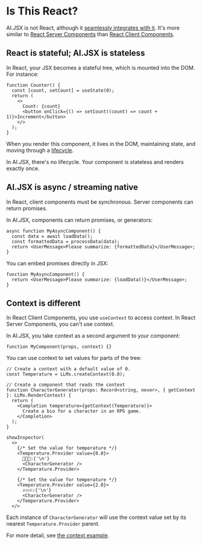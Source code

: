 # Is This React?

AI.JSX is not React, although it [seamlessly integrates with it](https://www.loom.com/share/79ca3706839049a2beaf70f75950f86f). It's more similar to [React Server Components](https://www.patterns.dev/posts/react-server-components) than [React Client Components](https://www.patterns.dev/posts/client-side-rendering).

## React is stateful; AI.JSX is stateless

In React, your JSX becomes a stateful tree, which is mounted into the DOM. For instance:

```tsx
function Counter() {
  const [count, setCount] = useState(0);
  return (
    <>
      Count: {count}
      <button onClick={() => setCount((count) => count + 1)}>Increment</button>
    </>
  );
}
```

When you render this component, it lives in the DOM, maintaining state, and moving through a [lifecycle](https://react.dev/learn/lifecycle-of-reactive-effects).

In AI.JSX, there's no lifecycle. Your component is stateless and renders exactly once.

## AI.JSX is async / streaming native

In React, client components must be synchronous. Server components can return promises.

In AI.JSX, components can return promises, or generators:

```tsx
async function MyAsyncComponent() {
  const data = await loadData();
  const formattedData = processData(data);
  return <UserMessage>Please summarize: {formattedData}</UserMessage>;
}
```

You can embed promises directly in JSX:

```tsx
function MyAsyncComponent() {
  return <UserMessage>Please summarize: {loadData()}</UserMessage>;
}
```

## Context is different

In React Client Components, you use `useContext` to access context.
In React Server Components, you can't use context.

In AI.JSX, you take context as a second argument to your component:

```tsx
function MyComponent(props, context) {}
```

You can use context to set values for parts of the tree:

```tsx
// Create a context with a default value of 0.
const Temperature = LLMx.createContext(0.0);

// Create a component that reads the context
function CharacterGenerator(props: Record<string, never>, { getContext }: LLMx.RenderContext) {
  return (
    <Completion temperature={getContext(Temperature)}>
      Create a bio for a character in an RPG game.
    </Completion>
  );
}

showInspector(
  <>
    {/* Set the value for temperature */}
    <Temperature.Provider value={0.0}>
      🥶🥶🥶:{'\n'}
      <CharacterGenerator />
    </Temperature.Provider>

    {/* Set the value for temperature */}
    <Temperature.Provider value={2.0}>
      🔥🔥🔥:{'\n'}
      <CharacterGenerator />
    </Temperature.Provider>
  </>
```

Each instance of `CharacterGenerator` will use the context value set by its nearest `Temperature.Provider` parent.

For more detail, see [the context example](../packages/ai-jsx/src/examples/context.tsx).
